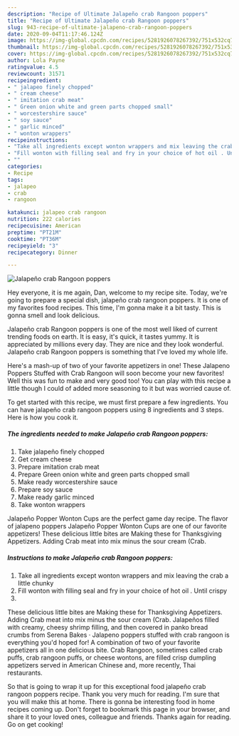 ```yaml
---
description: "Recipe of Ultimate Jalapeño crab Rangoon poppers"
title: "Recipe of Ultimate Jalapeño crab Rangoon poppers"
slug: 943-recipe-of-ultimate-jalapeno-crab-rangoon-poppers
date: 2020-09-04T11:17:46.124Z
image: https://img-global.cpcdn.com/recipes/5281926078267392/751x532cq70/jalapeno-crab-rangoon-poppers-recipe-main-photo.jpg
thumbnail: https://img-global.cpcdn.com/recipes/5281926078267392/751x532cq70/jalapeno-crab-rangoon-poppers-recipe-main-photo.jpg
cover: https://img-global.cpcdn.com/recipes/5281926078267392/751x532cq70/jalapeno-crab-rangoon-poppers-recipe-main-photo.jpg
author: Lola Payne
ratingvalue: 4.5
reviewcount: 31571
recipeingredient:
- " jalapeo finely chopped"
- " cream cheese"
- " imitation crab meat"
- " Green onion white and green parts chopped small"
- " worcestershire sauce"
- " soy sauce"
- " garlic minced"
- " wonton wrappers"
recipeinstructions:
- "Take all ingredients except wonton wrappers and mix leaving the crab a little chunky"
- "Fill wonton with filling seal and fry in your choice of hot oil . Until crispy"
- ""
categories:
- Recipe
tags:
- jalapeo
- crab
- rangoon

katakunci: jalapeo crab rangoon 
nutrition: 222 calories
recipecuisine: American
preptime: "PT21M"
cooktime: "PT36M"
recipeyield: "3"
recipecategory: Dinner

---
```



![Jalapeño crab Rangoon poppers](https://img-global.cpcdn.com/recipes/5281926078267392/751x532cq70/jalapeno-crab-rangoon-poppers-recipe-main-photo.jpg)

Hey everyone, it is me again, Dan, welcome to my recipe site. Today, we're going to prepare a special dish, jalapeño crab rangoon poppers. It is one of my favorites food recipes. This time, I'm gonna make it a bit tasty. This is gonna smell and look delicious.

Jalapeño crab Rangoon poppers is one of the most well liked of current trending foods on earth. It is easy, it's quick, it tastes yummy. It is appreciated by millions every day. They are nice and they look wonderful. Jalapeño crab Rangoon poppers is something that I've loved my whole life.

Here&#39;s a mash-up of two of your favorite appetizers in one! These Jalapeno Poppers Stuffed with Crab Rangoon will soon become your new favorites! Well this was fun to make and very good too! You can play with this recipe a little though I could of added more seasoning to it but was worried cause of.


To get started with this recipe, we must first prepare a few ingredients. You can have jalapeño crab rangoon poppers using 8 ingredients and 3 steps. Here is how you cook it.

<!--inarticleads1-->

##### The ingredients needed to make Jalapeño crab Rangoon poppers:

1. Take  jalapeño finely chopped
1. Get  cream cheese
1. Prepare  imitation crab meat
1. Prepare  Green onion white and green parts chopped small
1. Make ready  worcestershire sauce
1. Prepare  soy sauce
1. Make ready  garlic minced
1. Take  wonton wrappers


Jalapeño Popper Wonton Cups are the perfect game day recipe. The flavor of jalapeno poppers Jalapeño Popper Wonton Cups are one of our favorite appetizers! These delicious little bites are Making these for Thanksgiving Appetizers. Adding Crab meat into mix minus the sour cream (Crab. 

<!--inarticleads2-->

##### Instructions to make Jalapeño crab Rangoon poppers:

1. Take all ingredients except wonton wrappers and mix leaving the crab a little chunky
1. Fill wonton with filling seal and fry in your choice of hot oil . Until crispy
1. 


These delicious little bites are Making these for Thanksgiving Appetizers. Adding Crab meat into mix minus the sour cream (Crab. Jalapeños filled with creamy, cheesy shrimp filling, and then covered in panko bread crumbs from Serena Bakes · Jalapeno poppers stuffed with crab rangoon is everything you&#39;d hoped for! A combination of two of your favorite appetizers all in one delicious bite. Crab Rangoon, sometimes called crab puffs, crab rangoon puffs, or cheese wontons, are filled crisp dumpling appetizers served in American Chinese and, more recently, Thai restaurants. 

So that is going to wrap it up for this exceptional food jalapeño crab rangoon poppers recipe. Thank you very much for reading. I'm sure that you will make this at home. There is gonna be interesting food in home recipes coming up. Don't forget to bookmark this page in your browser, and share it to your loved ones, colleague and friends. Thanks again for reading. Go on get cooking!
